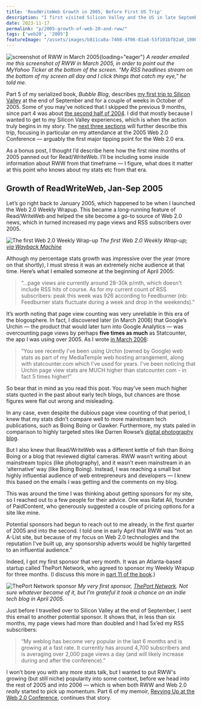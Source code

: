```yaml
---
title: 'ReadWriteWeb Growth in 2005, Before First US Trip'
description: "I first visited Silicon Valley and the US in late September 2005. For the nine months prior, my tech blog Read/WriteWeb rapidly grew and was starting to evolve into a professional blog business."
date: 2023-11-17
permalink: "p/2005-growth-of-web-20-and-rww/"
tags: ['web20', '2005']
featureImage: "/assets/images/b811ca8a-7408-4f06-81a8-53f101bf82a0_1000x563.jpg"
---
```


![screenshot of RWW in March 2005](/assets/images/b811ca8a-7408-4f06-81a8-53f101bf82a0_1000x750.jpg){loading="eager"}
*A reader emailed me this screenshot of RWW in March 2005, in order to point out the MyYahoo Ticker at the bottom of the screen. “My RSS headlines stream on the bottom of my screen all day and I click things that catch my eye,” he told me.*

Part 5 of my serialized book, _Bubble Blog_, describes [my first trip to Silicon Valley](/p/005-arriving-at-the-techcrunch-ranch) at the end of September and for a couple of weeks in October of 2005. Some of you may’ve noticed that I skipped the previous 9 months, since part 4 was about [the second half of 2004](/p/004-call-with-tim-oreilly-2004). I did that mostly because I wanted to get to my Silicon Valley experiences, which is when the action truly begins in my story. The [next three sections](/p/roadmap-bubbleblog) will further describe this trip, focusing in particular on my attendance at the 2005 Web 2.0 Conference — arguably the first major tipping point for the Web 2.0 era.

As a bonus post, I thought I’d describe here how the first nine months of 2005 panned out for Read/WriteWeb. I’ll be including some inside information about RWW from that timeframe — I figure, what does it matter at this point who knows about my stats etc from that era.

Growth of ReadWriteWeb, Jan-Sep 2005
------------------------------------

Let’s go right back to January 2005, which happened to be when I launched the Web 2.0 Weekly Wrapup. This became a long-running feature of Read/WriteWeb and helped the site become a go-to source of Web 2.0 news, which in turned increased my page views and RSS subscribers over 2005.

![The first Web 2.0 Weekly Wrap-up](/assets/images/eecfe25b-79e3-4359-b98f-1df6eec998d2_1620x1108.jpg "The first Web 2.0 Weekly Wrap-up")
*The first Web 2.0 Weekly Wrap-up; [via Wayback Machine](https://web.archive.org/web/20050122000605/http://www.readwriteweb.com/archives/002629.php)*

Although my percentage stats growth was impressive over the year (more on that shortly), I must stress it was an extremely niche audience at that time. Here’s what I emailed someone at the beginning of April 2005:

> “…page views are currently around 28-30k p/mth, which doesn't include RSS hits of course. As for my current count of RSS subscribers: peak this week was 926 according to Feedburner (nb: Feedburner stats fluctuate during a week and drop in the weekends).”

It’s worth noting that page view counting was very unreliable in this era of the blogosphere. In fact, I discovered later (in March 2006) that Google’s Urchin — the product that would later turn into Google Analytics — was overcounting page views by perhaps **five times as much** as Statcounter, the app I was using over 2005. As I wrote [in March 2006](https://web.archive.org/web/20060315001339/http://www.readwriteweb.com/archives/on_dodgy_web_an.php):

> “You see recently I've been using Urchin (owned by Google) web stats as part of my MediaTemple web hosting arrangement, along with statcounter.com which I've used for years. I've been noticing that Urchin page view stats are MUCH higher than statcounter.com - in fact 5 times higher!”

So bear that in mind as you read this post. You may’ve seen much higher stats quoted in the past about early tech blogs, but chances are those figures were flat out wrong and misleading.

In any case, even despite the dubious page view counting of that period, I knew that my stats didn’t compare well to more mainstream tech publications, such as Boing Boing or Gawker. Furthermore, my stats paled in comparison to highly targeted sites like Darren Rowse’s [digital photography blog](https://web.archive.org/web/20050406041242/http://www.livingroom.org.au/photolog/).

But I also knew that Read/WriteWeb was a different kettle of fish than Boing Boing or a blog that reviewed digital cameras. RWW wasn’t writing about mainstream topics (like photography), and it wasn’t even mainstream in an ‘alternative’ way (like Boing Boing). Instead, I was reaching a small but highly influential audience of web entrepreneurs and developers — I knew this based on the emails I was getting and the comments on my blog.

This was around the time I was thinking about getting sponsors for my site, so I reached out to a few people for their advice. One was Rafat Ali, founder of PaidContent, who generously suggested a couple of pricing options for a site like mine.

Potential sponsors had begun to reach out to me already, in the first quarter of 2005 and into the second. I told one in early April that RWW was “not an A-List site, but because of my focus on Web 2.0 technologies and the reputation I've built up, any sponsorship adverts would be highly targetted to an influential audience.”

Indeed, I got my first sponsor that very month. It was an Atlanta-based startup called ThePort Network, who agreed to sponsor my Weekly Wrapup for three months. (I discuss this more in [part 11 of the book](/p/011-the-web-20-illuminati/).)

![ThePort Network sponsor](/assets/images/71abf7c4-494e-4f42-b445-b63e54f505c4_1366x944.jpg)
*My very first sponsor, [ThePort Network](https://web.archive.org/web/20050403054647id_/http://www.theport.com/). Not sure whatever became of it, but I’m grateful it took a chance on an indie tech blog in April 2005.*

Just before I travelled over to Silicon Valley at the end of September, I sent this email to another potential sponsor. It shows that, in less than six months, my page views had more than doubled and I had 5x’ed my RSS subscribers:

> “My weblog has become very popular in the last 6 months and is growing at a fast rate. It currently has around 4,700 subscribers and is averaging over 2,000 page views a day (and will likely increase during and after the conference).”

I won’t bore you with any more stats talk, but I wanted to put RWW's growing (but still niche) popularity into some context, before we head into the rest of 2005 and into 2006 — which is when both RWW and Web 2.0 _really_ started to pick up momentum. Part 6 of my memoir, [Revving Up at the Web 2.0 Conference](/p/006-revving-up-2005-web-20-conference), continues that story.